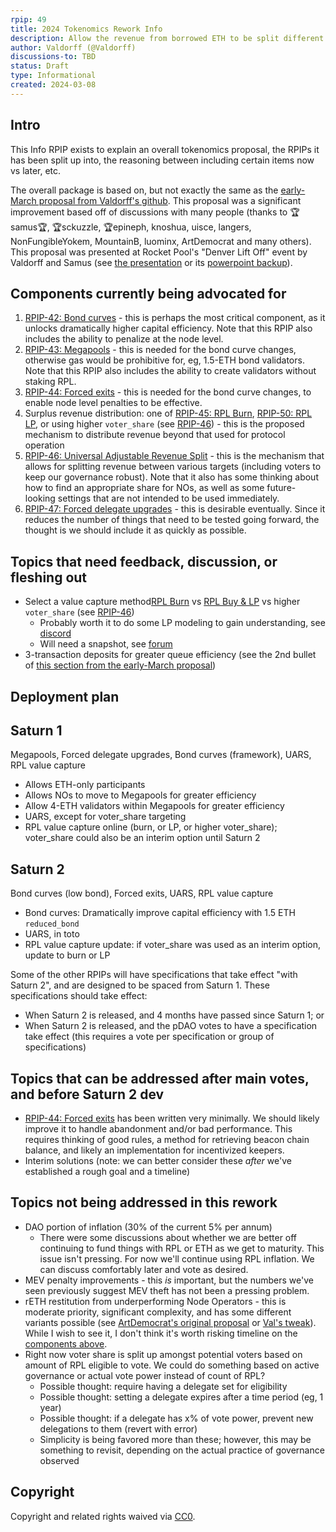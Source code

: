 ```yaml
---
rpip: 49
title: 2024 Tokenomics Rework Info
description: Allow the revenue from borrowed ETH to be split different ways
author: Valdorff (@Valdorff)
discussions-to: TBD
status: Draft
type: Informational
created: 2024-03-08
---
```


## Intro
This Info RPIP exists to explain an overall tokenomics proposal, the RPIPs it has been split up into, the reasoning between including certain items now vs later, etc.

The overall package is based on, but not exactly the same as the [early-March proposal from Valdorff's github](../assets/rpip-49/readme.md). This proposal was a significant improvement based off of discussions with many people (thanks to 🏆samus🏆, 🏆sckuzzle, 🏆epineph, knoshua, uisce, langers, NonFungibleYokem, MountainB, luominx, ArtDemocrat and many others). This proposal was presented at Rocket Pool's "Denver Lift Off" event by Valdorff and Samus (see [the presentation](https://docs.google.com/presentation/d/12WRXuZktEtViwBWxFwm8OHpwpgoOpAF01859o0jGkiw) or its [powerpoint backup](../assets/rpip-49/On%20The%20Horizon%20(backup%20version).pptx)).

## Components currently being advocated for
1. [RPIP-42: Bond curves](RPIP-42.md) - this is perhaps the most critical component, as it unlocks dramatically higher capital efficiency. Note that this RPIP also includes the ability to penalize at the node level.
2. [RPIP-43: Megapools](RPIP-43.md) - this is needed for the bond curve changes, otherwise gas would be prohibitive for, eg, 1.5-ETH bond validators. Note that this RPIP also includes the ability to create validators without staking RPL.
3. [RPIP-44: Forced exits](RPIP-44.md) - this is needed for the bond curve changes, to enable node level penalties to be effective.
4. Surplus revenue distribution: one of [RPIP-45: RPL Burn](RPIP-45.md), [RPIP-50: RPL LP](RPIP-50.md), or using higher `voter_share` (see [RPIP-46](RPIP-46.md)) - this is the proposed mechanism to distribute revenue beyond that used for protocol operation
5. [RPIP-46: Universal Adjustable Revenue Split](RPIP-46.md) - this is the mechanism that allows for splitting revenue between various targets (including voters to keep our governance robust). Note that it also has some thinking about how to find an appropriate share for NOs, as well as some future-looking settings that are not intended to be used immediately.
6. [RPIP-47: Forced delegate upgrades](RPIP-47.md) - this is desirable eventually. Since it reduces the number of things that need to be tested going forward, the thought is we should include it as quickly as possible.

## Topics that need feedback, discussion, or fleshing out
- Select a value capture method[RPL Burn](RPIP-45.md) vs [RPL Buy & LP](RPIP-50.md) vs higher `voter_share` (see [RPIP-46](RPIP-46.md))
  - Probably worth it to do some LP modeling to gain understanding, see [discord](https://discord.com/channels/405159462932971535/1215788197842255972/1224125945191989349)
  - Will need a snapshot, see [forum](https://dao.rocketpool.net/t/tokenomic-rework-vibe-check-surplus-revenue-redistribution/2912/11)
- 3-transaction deposits for greater queue efficiency (see the 2nd bullet of [this section from the early-March proposal](../assets/rpip-49/readme_tier3.md#other-considerations>))

## Deployment plan

## Saturn 1
Megapools, Forced delegate upgrades, Bond curves (framework), UARS, RPL value capture
  - Allows ETH-only participants
  - Allows NOs to move to Megapools for greater efficiency
  - Allow 4-ETH validators within Megapools for greater efficiency
  - UARS, except for voter_share targeting
  - RPL value capture online (burn, or LP, or higher voter_share); voter_share could also be an interim option until Saturn 2

## Saturn 2
Bond curves (low bond), Forced exits, UARS, RPL value capture
  - Bond curves: Dramatically improve capital efficiency with 1.5 ETH `reduced_bond`
  - UARS, in toto
  - RPL value capture update: if voter_share was used as an interim option, update to burn or LP 

Some of the other RPIPs will have specifications that take effect "with Saturn 2", and are designed to be spaced from Saturn 1.
These specifications should take effect:
- When Saturn 2 is released, and 4 months have passed since Saturn 1; or
- When Saturn 2 is released, and the pDAO votes to have a specification take effect (this requires a vote per specification or group of specifications)

## Topics that can be addressed after main votes, and before Saturn 2 dev
- [RPIP-44: Forced exits](RPIP-44.md) has been written very minimally. We should likely improve it to handle abandonment and/or bad performance. This requires thinking of good rules, a method for retrieving beacon chain balance, and likely an implementation for incentivized keepers.
- Interim solutions (note: we can better consider these _after_ we've established a rough goal and a timeline)

## Topics not being addressed in this rework
- DAO portion of inflation (30% of the current 5% per annum)
  - There were some discussions about whether we are better off continuing to fund things with RPL or ETH as we get to maturity. This issue isn't pressing. For now we'll continue using RPL inflation. We can discuss comfortably later and vote as desired.
- MEV penalty improvements - this _is_ important, but the numbers we've seen previously suggest MEV theft has not been a pressing problem.
- rETH restitution from underperforming Node Operators - this is moderate priority, significant complexity, and has some different variants possible (see [ArtDemocrat's original proposal](https://dao.rocketpool.net/t/rapid-research-incubator-submission-reth-protection-through-rpl-rerouting-deflation/2599) or [Val's tweak](https://dao.rocketpool.net/t/rapid-research-incubator-submission-reth-protection-through-rpl-rerouting-deflation/2599)). While I wish to see it, I don't think it's worth risking timeline on the [components above](#components-currently-being-advocated-for).
- Right now voter share is split up amongst potential voters based on amount of RPL eligible to vote. We could do something based on active governance or actual vote power instead of count of RPL?
  - Possible thought: require having a delegate set for eligibility
  - Possible thought: setting a delegate expires after a time period (eg, 1 year)
  - Possible thought: if a delegate has x% of vote power, prevent new delegations to them (revert with error)
  - Simplicity is being favored more than these; however, this may be something to revisit, depending on the actual practice of governance observed

## Copyright
Copyright and related rights waived via [CC0](https://creativecommons.org/publicdomain/zero/1.0/).
